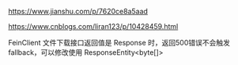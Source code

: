 https://www.jianshu.com/p/7620ce8a5aad

https://www.cnblogs.com/liran123/p/10428459.html





FeinClient 文件下载接口返回值是 Response 时，返回500错误不会触发 fallback，可以修改使用 ResponseEntity<byte[]>
